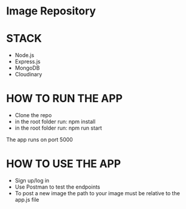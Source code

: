 # Image Repository

# STACK

+ Node.js
+ Express.js
+ MongoDB
+ Cloudinary

# HOW TO RUN THE APP

+ Clone the repo
+ in the root folder run: npm install
+ in the root folder run: npm run start

The app runs on port 5000

# HOW TO USE THE APP

+ Sign up/log in
+ Use Postman to test the endpoints
+ To post a new image the path to your image must be relative to the app.js file
